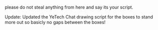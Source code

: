 please do not steal anything from here and say its your script.


Update: Updated the YeTech Chat drawing script for the boxes to stand more out so basicly no gaps between the boxes!
